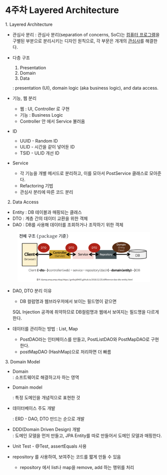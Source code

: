 # 4주차 Layered Architecture

1\. Layered Architecture

* 관심사 분리 :  관심사 분리(separation of concerns, SoC)는 [컴퓨터 프로그램](https://ko.wikipedia.org/wiki/%EC%BB%B4%ED%93%A8%ED%84%B0\_%ED%94%84%EB%A1%9C%EA%B7%B8%EB%9E%A8)을 구별된 부분으로 분리시키는 디자인 원칙으로, 각 부문은 개개의 [관심사](https://ko.wikipedia.org/wiki/%EA%B4%80%EC%8B%AC%EC%82%AC)를 해결한다.
*   다층 구조

    1. Presentation
    2. Domain
    3. Data

    : presentation (UI), domain logic (aka business logic), and data access.
* 기능, 웹 분리
  * 웹 : UI, Controller 로 구현
  * 기능 : Business Logic
  * Controller 안 에서 Service 불러옴
* ID
  * UUID - Random ID
  * ULID - 시간을  같이 넣어둔 ID
  * TSID - ULID 개선 ID
*   Service

    * 각 기능을 개별 메서드로 분리하고, 이를 모아서 PostService 클래스로 모아준다.
    * Refactoring 기법
    * 관심사 분리에 따른 코드 분리



2. Data Access

* Entity : DB 테이블과 매핑되는 클래스
* DTO : 계층 간의 데이터 교환을 위한 객체
* DAO : DB를 사용해 데이터를 조회하거나 조작하기 위한 객체

<figure><img src=".gitbook/assets/image.png" alt=""><figcaption></figcaption></figure>

*   DAO, DTO 분리 이유

    * DB 컬럼명과 웹브라우저에서 보이는 필드명이 같으면&#x20;

    &#x20;      SQL Injection 공격에 취약하므로 DB컬럼명과 웹에서 보여지는 필드명을 다르게 한다.
* 데이터를 관리하는 방법 : List, Map
  * PostDAO라는 인터페이스를 만들고, PostListDAO와 PostMapDAO로 구현한다.
  * postMapDAO (HashMap)으로 처리하면 더 빠름



3\. Domain Model

* Domain\
  : 소프트웨어로 해결하고자 하는 영역
*   Domain model

    : 특정 도메인을 개념적으로 표현한 것
*   데이터베이스 주도 개발

    : ERD - DAO, DTO 만드는 순으로 개발
* DDD(Domain Driven Design) 개발\
  : 도메인 모델을 먼저 만들고, JPA Entity를 따로 만들어서 도메인 모델과 매핑한다.
* Unit Test - @Test, assertEquals 사용
* repository 를 사용하여, 보여주는 코드를 짧게 만들 수 있음
  * repository 에서 list나 map을 remove, add 하는 행위를 처리



